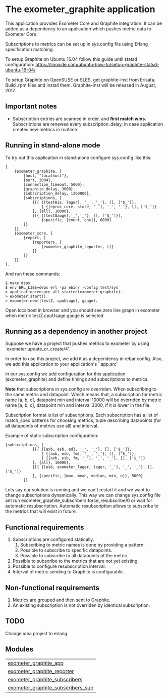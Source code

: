 

# The exometer_graphite application #

This application provides Exometer Core and Graphite integration.
It can be added as a dependency to an application which pushes metric
data to Exometer Core.

Subscriptions to metrics can be set up in sys.config file using Erlang
specification matching.

To setup Graphite on Ubuntu 16.04 follow this guide until statsd configuration:
https://linoxide.com/ubuntu-how-to/setup-graphite-statsd-ubuntu-16-04/

To setup Graphite on OpenSUSE or SLES, get graphite-inst from Erisata. Build
.rpm files and install them. Graphite-inst will be released in August, 2017.

## Important notes ##
* Subscription entries are scanned in order, and **first match wins**.
Subscribtions are renewed every subscription_delay,
in case application creates new metrics in runtime.


## Running in stand-alone mode ##
To try out this application in stand-alone configure sys.config like this:
```
[
    {exometer_graphite, [
        {host, "localhost"},
        {port, 2004},
        {connection_timeout, 5000},
        {graphite_delay, 3000},
        {subscription_delay, 1200000},
        {subscriptions, [
            {[{ {[testHis, lager], '_', '_'}, [], ['$_']},
                { {[eproc_core, store, '_'], '_', '_'}, [], ['$_']}
            ], {all}, 10000},
            {[{ {[testGauge],'_','_'}, [], ['$_']}],
                {specific, [count, one]}, 8000}
        ]}
    ]},
    {exometer_core, [
        {report, [
            {reporters, [
                {exometer_graphite_reporter, []}
            ]}
        ]}
    ]}
].
```

And run these commands:

```
$ make deps
$ env ERL_LIBS=deps erl -pa ebin/ -config test/sys
> application:ensure_all_started(exometer_graphite).
> exometer:start().
> exometer:new([testZ, cpuUsage], gauge).
```
Open localhost in browser and you should see zero line graph in exometer
when metric testZ.cpuUsage.gauge is selected.

## Running as a dependency in another project ##
Suppose we have a project that pushes metrics to exometer by using
`exometer:update_or_create/4'.

In order to use this project, we add it as a dependency in rebar.config.
Also, we add this application to your application's `.app.src'

In our sys.config we add configuration for this application (exometer_graphite)
and define timings and subscriptions to metrics.

**Note** that subscriptions in sys.config are overriden. When subscribing
to the same metric and datapoint. Which means that, a
subscription for metric name \[a, b, c], datapoint min and interval 10000 will
be overriden by metric name \[a, b, c], datapoint min and interval 3000, if it is
lower in the file.

Subscription format is list of subscriptions. Each subscription has a list of
match_spec patterns for choosing metrics, tuple describing datapoints (for all
datapoints of metrics use all) and interval.

Example of static subscription configuration:
```
{subscriptions, [
            {[{ {[axb, esb, ad], '_', '_'}, [], ['$_']},
                { {[axb, esb, fm], '_', '_'}, [], ['$_']},
                { {[axb, esb, fm, '_'], '_', '_'}, [], ['$_']}
            ], {all}, 10000},
            {[{ {[esb, exometer_lager, lager, '_'], '_', '_'}, [], ['$_']}
            ], {specific, [max, mean, median, min, n]}, 5000}
        ]}
```

Lets say our solution is running and we can't restart it and we want to change
subscriptions dynamically. This way we can change
sys.config file ant run exometer_graphite_subscribers:force_resubscribe/0 or
wait for automatic resubscription. Automatic resubscription allows to subscribe
to the metrics that will exist in future.


## Functional requirements ##
1. Subscriptions are configured statically.
    1. Subscribing to metric names is done by providing a pattern.
    1. Possible to subscribe to specific datapoints.
    1. Possible to subscribe to all datapoints of the metric.
1. Possible to subscribe to the metrics that are not yet existing.
1. Possible to configure resubscription interval.
1. Interval of metric sending to Graphite is configurable.


## Non-functional requirements ##
1. Metrics are grouped and then sent to Graphite.
1. An existing subscription is not overriden by identical subscription.

## TODO ##
Change idea project to erlang

## Modules ##
<table width="100%" border="0" summary="list of modules">
<tr><td><a href="http://github.com/erisata/exometer_graphite/blob/master/doc/exometer_graphite_app.md" class="module">exometer_graphite_app</a></td></tr>
<tr><td><a href="http://github.com/erisata/exometer_graphite/blob/master/doc/exometer_graphite_reporter.md" class="module">exometer_graphite_reporter</a></td></tr>
<tr><td><a href="http://github.com/erisata/exometer_graphite/blob/master/doc/exometer_graphite_subscribers.md" class="module">exometer_graphite_subscribers</a></td></tr>
<tr><td><a href="http://github.com/erisata/exometer_graphite/blob/master/doc/exometer_graphite_subscribers_sup.md" class="module">exometer_graphite_subscribers_sup</a></td></tr>
</table>

